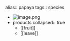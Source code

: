 alias:: papaya
tags:: species
- ![image.png](https://peach-geographical-bat-397.mypinata.cloud/ipfs/QmbYfrwXBpgEa2Fq9TmT9q87HKdFEd8YQGU4iEq9D1FpvW)
- products
  collapsed:: true
	- [[fruit]]
	- [[leave]]